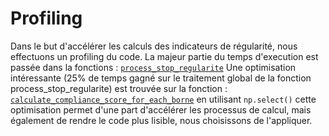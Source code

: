 # Profiling

Dans le but d'accélérer les calculs des indicateurs de régularité, nous effectuons un profiling du code.
La majeur partie du temps d'execution est passée dans la fonctions : [`process_stop_regularite`](../../offre_realisee/domain/entities/regularite/process_stop_regularite.py)
Une optimisation intéressante (25% de temps gagné sur le traitement global de la fonction process_stop_regularite) est trouvée sur la fonction :
[`calculate_compliance_score_for_each_borne`](../../offre_realisee/domain/entities/regularite/compliance_score.py) en utilisant `np.select()`
cette optimisation permet d'une part d'accélérer les processus de calcul, mais également de rendre le code plus lisible, nous choisissons de l'appliquer.